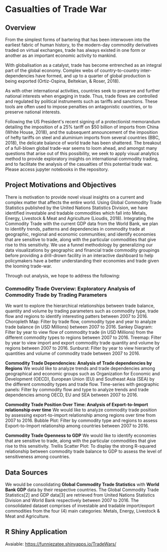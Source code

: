 # Casualties of Trade War
## Overview
From the simplest forms of bartering that has been interwoven into the earliest fabric of human history, to the modern-day commodity derivatives traded on virtual exchanges, trade has always existed in one form or another as an important economic activity to mankind.

With globalisation as a catalyst, trade has become entrenched as an integral part of the global economy. Complex webs of country-to-country inter-dependencies have formed, and up to a quarter of global production is being exported (Ortiz-Ospina, Beltekian, & Roser, 2018).

As with other international activities, countries seek to preserve and further national interests when engaging in trade. Thus, trade flows are controlled and regulated by political instruments such as tariffs and sanctions. These tools are often used to impose penalties on antagonistic countries, or to preserve national interests.

Following the US President's recent signing of a protectionist memorandum detailing the imposition of a 25% tariff on $50 billion of imports from China (White House, 2018), and the subsequent announcement of the imposition of hefty tariffs on steel and aluminium imports from several countries (BBC, 2018), the delicate balance of world trade has been shattered. The breakout of a full-blown global trade-war seems to loom ahead, and amongst many questions that arise out of this possibility, we seek to apply visual analytics method to provide exploratory insights on international commodity trading, and to facilitate the analysis of the casualties of this potential trade war.
Please access jupyter notebooks in the repository.

## Project Motivations and Objectives
There is motivation to provide novel visual insights on a current and complex matter that affects the entire world. Using Global Commodity Trade Statistics published by the United Nations Statistics Division, we have identified investable and tradable commodities which fall into Metals, Energy, Livestock & Meat and Agriculture (Lioudis, 2018). Integrating the Commodity Trade with the current GDP data from the World Bank, we plan to identify trends, patterns and dependencies in commodity trade at geographic, regional and economic communities; and identify economies that are sensitive to trade, along with the particular commodities that give rise to this sensitivity. We use a funnel methodology by generalizing our data visualizations by geographic and financial trade commodity groupings before providing a drill-drown facility in an interactive dashboard to help policymakers have a better understanding their economies and trade given the looming trade-war.

Through out analysis, we hope to address the following:
### Commodity Trade Overview: Exploratory Analysis of Commodity Trade by Trading Parameters
We want to explore the hierarchical relationships between trade balance, quantity and volume by trading parameters such as commodity type, trade flow and regions to identify interesting patters between 2007 to 2016.
Choropleth Map: Filter by trade flow, commodity type and year to analyze trade balance (in USD Millions) between 2007 to 2016.
Sankey Diagram: Filter by year to view flow of commodity trade (in USD Millions) from the different commodity types to regions between 2007 to 2016.
Treemap: Filter by year to view import and export commodity trade quantity and volume by regions between 2007 to 2016.
Sunburst: Filter by year to view hierarchy of quantities and volume of commodity trade between 2007 to 2016.

__Commodity Trade Dependencies: Analysis of Trade dependencies by Regions__
We would like to analyze trends and trade dependencies among geographical and economic groups such as Organization for Economic and Development (OECD), European Union (EU) and Southeast Asia (SEA) by the different commodity types and trade flow.
Time-series with geographic panels: Filter by commodity flow and type to analyze trends and trade dependencies among OECD, EU and SEA between 2007 to 2016.

__Commodity Trade Position Over Time: Analysis of Export-to-Import relationship over time__
We would like to analyze commodity trade position by assessing export-to-import relationship among regions over time from 2007 to 2016.
Bubble Plot: Filter by commodity type and regions to assess Export-to-Import relationship among countries between 2007 to 2016.

__Commodity Trade Openness to GDP__
We would like to identify economies that are sensitive to trade, along with the particular commodities that give rise to this sensitivity.
Trellis Scatter Plot: To display the strong R-squared relationship between commodity trade balance to GDP to assess the level of sensitiveness among countries.

## Data Sources
We would be consolidating __Global Commodity Trade Statistics__ with __World Bank GDP__ data by their respective countries. The Global Commodity Trade Statistics[2] and GDP data[3] are retrieved from United Nations Statistics Division and World Bank respectively between 2007 to 2016. The consolidated dataset comprises of investable and tradable import/export commodities from the four (4) main categories: Metals, Energy, Livestock & Meat and Agriculture.

## R Shiny Application
Avaiable: https://funniezatee.shinyapps.io/TradeWars/
